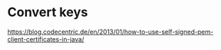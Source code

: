 # Convert keys

https://blog.codecentric.de/en/2013/01/how-to-use-self-signed-pem-client-certificates-in-java/
